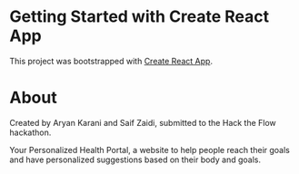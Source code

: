 # Getting Started with Create React App

This project was bootstrapped with [Create React App](https://github.com/facebook/create-react-app).

# About

Created by Aryan Karani and Saif Zaidi, submitted to the Hack the Flow hackathon. 

Your Personalized Health Portal, a website to help people reach their goals and have personalized suggestions based on their body and goals. 

